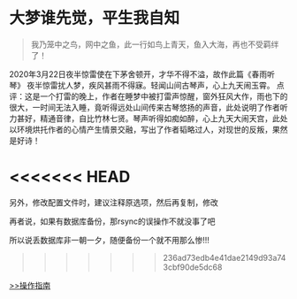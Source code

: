 # 大梦谁先觉，平生我自知

> 我乃笼中之鸟，网中之鱼，此一行如鸟上青天，鱼入大海，再也不受羁绊了！

2020年3月22日夜半惊雷使在下茅舍顿开，才华不得不溢，故作此篇《春雨听琴》   夜半惊雷扰人梦，疾风甚雨不得寐。轻闻山间古琴声，心上九天闹玉霄。    点评：这是一个打雷的晚上，作者在睡梦中被打雷声惊醒，窗外狂风大作，雨也下的很大，一时间无法入睡，竟听得远处山间传来古琴悠扬的声音，此处说明了作者听力甚好，精通音律，自比竹林七贤。琴声听得如痴如醉，心上九天大闹天宫，此处以环境烘托作者的心情产生情景交融，写出了作者韬略过人，对现世的反叛，果然是好诗！

<<<<<<< HEAD
=======
另外，修改配置文件时，建议注释原选项，然后再复制，修改

再者说，如果有数据库备份，那rsync的误操作不就没事了吧

所以说丢数据库非一朝一夕，随便备份一个就不用那么惨!!!
>>>>>>> 236ad73edb4e41dae2149d93a743cbf90de5dc68

[>>操作指南](guide)